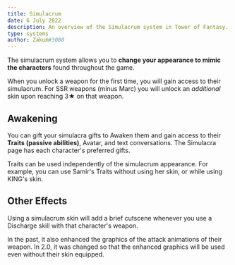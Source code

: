 ```yaml
---
title: Simulacrum
date: 6 July 2022
description: An overview of the Simulacrum system in Tower of Fantasy.
type: systems
author: Zakum#3080
---
```


The simulacrum system allows you to **change your appearance to mimic the characters** found throughout the game.

When you unlock a weapon for the first time, you will gain access to their simulacrum. For SSR weapons (minus Marc) you will unlock an _additional_ skin upon reaching 3★ on that weapon.
                
## Awakening
You can gift your simulacra gifts to Awaken them and gain access to their <strong>Traits (passive abilities)</strong>, Avatar, and text conversations. The Simulacra page has each character's preferred gifts.

Traits can be used independently of the simulacrum appearance. For example, you can use Samir's Traits without using her skin, or while using KING's skin.


## Other Effects
Using a simulacrum skin will add a brief cutscene whenever you use a Discharge skill with that character's weapon. 

In the past, it also enhanced the graphics of the attack animations of their weapon. In 2.0, it was changed so that the enhanced graphics will be used even without their skin equipped.
                